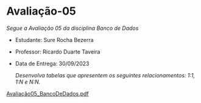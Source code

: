 # Avaliação-05

*Segue a Avaliação 05 da disciplina Banco de Dados*

* Estudante: Sure Rocha Bezerra 

* Professor: Ricardo Duarte Taveira

* Data de Entrega: 30/09/2023

  *Desenvolva tabelas que apresentem os seguintes relacionamentos: 1:1, 1:N e N:N.*

[Avaliação05_BancoDeDados.pdf](https://github.com/surerocha/bd-p4-info/files/12775486/Avaliacao05_BancoDeDados.pdf)

